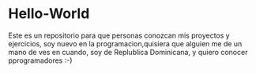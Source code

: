 # Hello-World
Este es un repositorio para que personas conozcan mis proyectos y ejercicios, soy nuevo en la programacion,quisiera que alguien me de un mano de ves en cuando,
soy  de Replublica Dominicana, y quiero conocer pprogramadores :-)
